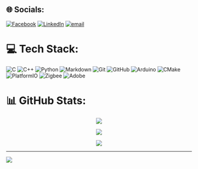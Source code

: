 
## 🌐 Socials:
[![Facebook](https://img.shields.io/badge/Facebook-%231877F2.svg?logo=Facebook&logoColor=white)](https://facebook.com/https://www.facebook.com/Ngyn.Tn.Dung) [![LinkedIn](https://img.shields.io/badge/LinkedIn-%230077B5.svg?logo=linkedin&logoColor=white)](https://linkedin.com/in/www.linkedin.com/in/ng-tu-dung) [![email](https://img.shields.io/badge/Email-D14836?logo=gmail&logoColor=white)](mailto:nguyentuandungubqn@gmail.com) 

# 💻 Tech Stack:
![C](https://img.shields.io/badge/c-%2300599C.svg?style=for-the-badge&logo=c&logoColor=white) ![C++](https://img.shields.io/badge/c++-%2300599C.svg?style=for-the-badge&logo=c%2B%2B&logoColor=white) ![Python](https://img.shields.io/badge/python-3670A0?style=for-the-badge&logo=python&logoColor=ffdd54) ![Markdown](https://img.shields.io/badge/markdown-%23000000.svg?style=for-the-badge&logo=markdown&logoColor=white) ![Git](https://img.shields.io/badge/git-%23F05033.svg?style=for-the-badge&logo=git&logoColor=white) ![GitHub](https://img.shields.io/badge/github-%23121011.svg?style=for-the-badge&logo=github&logoColor=white) ![Arduino](https://img.shields.io/badge/-Arduino-00979D?style=for-the-badge&logo=Arduino&logoColor=white) ![CMake](https://img.shields.io/badge/CMake-%23008FBA.svg?style=for-the-badge&logo=cmake&logoColor=white) ![PlatformIO](https://img.shields.io/badge/PlatformIO-%23222.svg?style=for-the-badge&logo=platformio&logoColor=%23f5822a) ![Zigbee](https://img.shields.io/badge/zigbee-%23EB0443.svg?style=for-the-badge&logo=zigbee&logoColor=white) ![Adobe](https://img.shields.io/badge/adobe-%23FF0000.svg?style=for-the-badge&logo=adobe&logoColor=white)
# 📊 GitHub Stats:
<div align="center">

<img src="https://github-readme-stats.vercel.app/api?username=NgTuDung&theme=dark&hide_border=false&include_all_commits=false&count_private=false" /><br/>

<img src="https://nirzak-streak-stats.vercel.app/?user=NgTuDung&theme=dark&hide_border=false" /><br/>

<img src="https://github-readme-stats.vercel.app/api/top-langs/?username=NgTuDung&theme=dark&hide_border=false&include_all_commits=false&count_private=false&layout=compact" />

</div>

---
[![](https://visitcount.itsvg.in/api?id=NgTuDung&icon=0&color=0)](https://visitcount.itsvg.in)

<!-- Proudly created with GPRM ( https://gprm.itsvg.in ) -->
